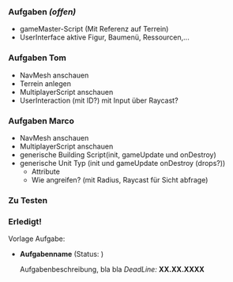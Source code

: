 ### Aufgaben _(offen)_
* gameMaster-Script (Mit Referenz auf Terrein)
* UserInterface aktive Figur, Baumenü, Ressourcen,...

### Aufgaben Tom
* NavMesh anschauen
* Terrein anlegen
* MultiplayerScript anschauen
* UserInteraction (mit ID?) mit Input über Raycast?

### Aufgaben Marco
* NavMesh anschauen
* MultiplayerScript anschauen
* generische Building Script(init, gameUpdate und onDestroy)
* generische Unit Typ (init und gameUpdate onDestroy (drops?))
  * Attribute
  * Wie angreifen? (mit Radius, Raycast für Sicht abfrage)

### Zu Testen


### Erledigt!


Vorlage Aufgabe:

* **Aufgabenname** (Status: )

  Aufgabenbeschreibung, bla bla
  _DeadLine:_ **XX.XX.XXXX**
